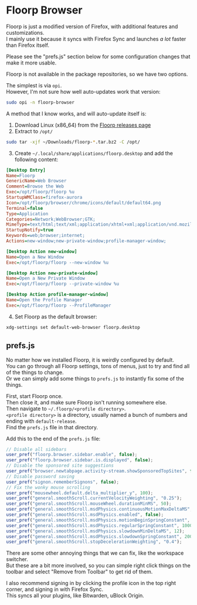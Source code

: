 # Floorp Browser

Floorp is just a modified version of Firefox, with additional features and customizations.\
I mainly use it because it syncs with Firefox Sync and launches *a lot* faster than Firefox itself.

Please see the "prefs.js" section below for some configuration changes that make it more usable.

Floorp is not available in the package repositories, so we have two options.

The simplest is via `opi`.\
However, I'm not sure how well auto-updates work that version:
```bash
sudo opi -n floorp-browser
```

A method that I know works, and will auto-update itself is:

1. Download Linux (x86_64) from the [Floorp releases page](https://floorp.app/download)
2. Extract to `/opt/`
```bash
sudo tar -xjf ~/Downloads/floorp-*.tar.bz2 -C /opt/
```
3. Create `~/.local/share/applications/floorp.desktop` and add the following content:
```ini
[Desktop Entry]
Name=Floorp
GenericName=Web Browser
Comment=Browse the Web
Exec=/opt/floorp/floorp %u
StartupWMClass=firefox-aurora
Icon=/opt/floorp/browser/chrome/icons/default/default64.png
Terminal=false
Type=Application
Categories=Network;WebBrowser;GTK;
MimeType=text/html;text/xml;application/xhtml+xml;application/vnd.mozilla.xul+xml;text/mml;application/x-xpinstall;x-scheme-handler/http;x-scheme-handler/https;
StartupNotify=true
Keywords=web;browser;internet;
Actions=new-window;new-private-window;profile-manager-window;

[Desktop Action new-window]
Name=Open a New Window
Exec=/opt/floorp/floorp --new-window %u

[Desktop Action new-private-window]
Name=Open a New Private Window
Exec=/opt/floorp/floorp --private-window %u

[Desktop Action profile-manager-window]
Name=Open the Profile Manager
Exec=/opt/floorp/floorp --ProfileManager
```
4. Set Floorp as the default browser:
```bash
xdg-settings set default-web-browser floorp.desktop
```

## prefs.js

No matter how we installed Floorp, it is weirdly configured by default.\
You can go through all Floorp settings, tons of menus, just to try and find all of the things to change.\
Or we can simply add some things to `prefs.js` to instantly fix some of the things.

First, start Floorp once.\
Then close it, and make sure Floorp isn't running somewhere else.\
Then navigate to `~/.floorp/<profile directory>`.\
`<profile directory>` is a directory, usually named a bunch of numbers and ending with `default-release`.\
Find the `prefs.js` file in that directory.

Add this to the end of the `prefs.js` file:
```javascript
// Disable all sidebars
user_pref("floorp.browser.sidebar.enable", false);
user_pref("floorp.browser.sidebar.is.displayed", false);
// Disable the sponsored site suggestions
user_pref("browser.newtabpage.activity-stream.showSponsoredTopSites", false);
// Disable password saving
user_pref("signon.rememberSignons", false);
// Fix the wonky mouse scrolling
user_pref("mousewheel.default.delta_multiplier_y", 100);
user_pref("general.smoothScroll.currentVelocityWeighting", "0.25");
user_pref("general.smoothScroll.mouseWheel.durationMinMS", 50);
user_pref("general.smoothScroll.msdPhysics.continuousMotionMaxDeltaMS", 120);
user_pref("general.smoothScroll.msdPhysics.enabled", false);
user_pref("general.smoothScroll.msdPhysics.motionBeginSpringConstant", 1250);
user_pref("general.smoothScroll.msdPhysics.regularSpringConstant", 1000);
user_pref("general.smoothScroll.msdPhysics.slowdownMinDeltaMS", 12);
user_pref("general.smoothScroll.msdPhysics.slowdownSpringConstant", 2000);
user_pref("general.smoothScroll.stopDecelerationWeighting", "0.4");
```

There are some other annoying things that we can fix, like the workspace switcher.\
But these are a bit more involved, so you can simple right click things on the toolbar and select "Remove from Toolbar" to get rid of them.

I also recommend signing in by clicking the profile icon in the top right corner, and signing in with Firefox Sync.\
This syncs all your plugins, like Bitwarden, uBlock Origin.